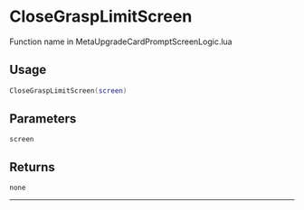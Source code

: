# CloseGraspLimitScreen
Function name in MetaUpgradeCardPromptScreenLogic.lua
## Usage
```lua
CloseGraspLimitScreen(screen)
```
## Parameters
`screen`
## Returns
`none`

---